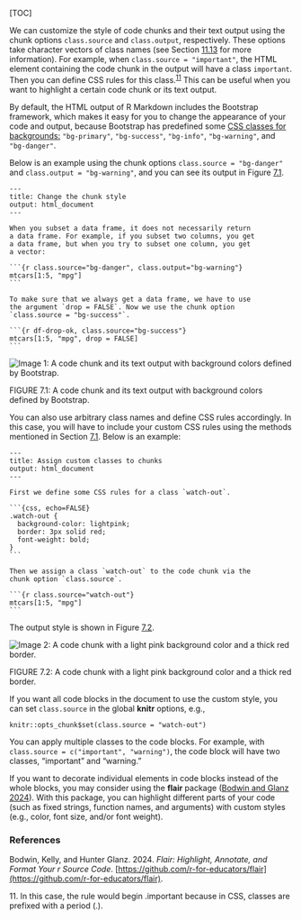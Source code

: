 [TOC]

We can customize the style of code chunks and their text output using the chunk options `class.source` and `class.output`, respectively. These options take character vectors of class names (see Section [11.13]($Add-Attributes-To-Text-Output-Blocks) for more information). For example, when `class.source = "important"`, the HTML element containing the code chunk in the output will have a class `important`. Then you can define CSS rules for this class.<sup>[11](#fn11)</sup> This can be useful when you want to highlight a certain code chunk or its text output.

By default, the HTML output of R Markdown includes the Bootstrap framework, which makes it easy for you to change the appearance of your code and output, because Bootstrap has predefined some [CSS classes for backgrounds:](https://getbootstrap.com/docs/3.4/css/#helper-classes) `"bg-primary"`, `"bg-success"`, `"bg-info"`, `"bg-warning"`, and `"bg-danger"`.

Below is an example using the chunk options `class.source = "bg-danger"` and `class.output = "bg-warning"`, and you can see its output in Figure [7.1](#fig71).

    ---
    title: Change the chunk style
    output: html_document
    ---
    
    When you subset a data frame, it does not necessarily return
    a data frame. For example, if you subset two columns, you get
    a data frame, but when you try to subset one column, you get
    a vector:
    
    ```{r class.source="bg-danger", class.output="bg-warning"}
    mtcars[1:5, "mpg"]
    ```
    
    To make sure that we always get a data frame, we have to use
    the argument `drop = FALSE`. Now we use the chunk option
    `class.source = "bg-success"`.
    
    ```{r df-drop-ok, class.source="bg-success"}
    mtcars[1:5, "mpg", drop = FALSE]
    ```

![Image 1: A code chunk and its text output with background colors defined by Bootstrap.](https://bookdown.org/yihui/rmarkdown-cookbook/images/chunk-bg.png)

<div id="fig71">
FIGURE 7.1: A code chunk and its text output with background colors defined by Bootstrap.
</div>

You can also use arbitrary class names and define CSS rules accordingly. In this case, you will have to include your custom CSS rules using the methods mentioned in Section [7.1]($Apply-Custom-CSS). Below is an example:

    ---
    title: Assign custom classes to chunks
    output: html_document
    ---
    
    First we define some CSS rules for a class `watch-out`.
    
    ```{css, echo=FALSE}
    .watch-out {
      background-color: lightpink;
      border: 3px solid red;
      font-weight: bold;
    }
    ```
    
    Then we assign a class `watch-out` to the code chunk via the
    chunk option `class.source`.
    
    ```{r class.source="watch-out"}
    mtcars[1:5, "mpg"]
    ```

The output style is shown in Figure [7.2](#fig72).

![Image 2: A code chunk with a light pink background color and a thick red border.](https://bookdown.org/yihui/rmarkdown-cookbook/images/chunk-border.png)

<div id="fig72">
FIGURE 7.2: A code chunk with a light pink background color and a thick red border.
</div>

If you want all code blocks in the document to use the custom style, you can set `class.source` in the global **knitr** options, e.g.,

    knitr::opts_chunk$set(class.source = "watch-out")

You can apply multiple classes to the code blocks. For example, with `class.source = c("important", "warning")`, the code block will have two classes, “important” and “warning.”

If you want to decorate individual elements in code blocks instead of the whole blocks, you may consider using the **flair** package ([Bodwin and Glanz 2024](#ref-R-flair)). With this package, you can highlight different parts of your code (such as fixed strings, function names, and arguments) with custom styles (e.g., color, font size, and/or font weight).

### References[](https://bookdown.org/yihui/rmarkdown-cookbook/references.html#references)

Bodwin, Kelly, and Hunter Glanz. 2024. _Flair: Highlight, Annotate, and Format Your r Source Code_. [https://github.com/r-for-educators/flair](https://github.com/r-for-educators/flair).

<div id="fn11">
11. In this case, the rule would begin .important because in CSS, classes are prefixed with a period (.).
</div>

